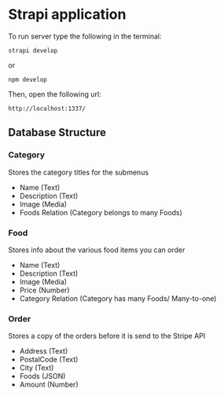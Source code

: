 # Strapi application

To run server type the following in the terminal:

```
strapi develop
```

or

```
npm develop
```

Then, open the following url:
```
http://localhost:1337/
```

## Database Structure

### Category

Stores the category titles for the submenus

* Name (Text)
* Description (Text)
* Image (Media)
* Foods Relation  (Category belongs to many Foods) 

### Food

Stores info about the various food items you can order

* Name (Text)
* Description (Text)
* Image (Media)
* Price (Number)
* Category Relation  (Category has many Foods/ Many-to-one)  

### Order

Stores a copy of the orders before it is send to the Stripe API

* Address (Text)
* PostalCode (Text)
* City (Text)
* Foods (JSON)
* Amount (Number)
